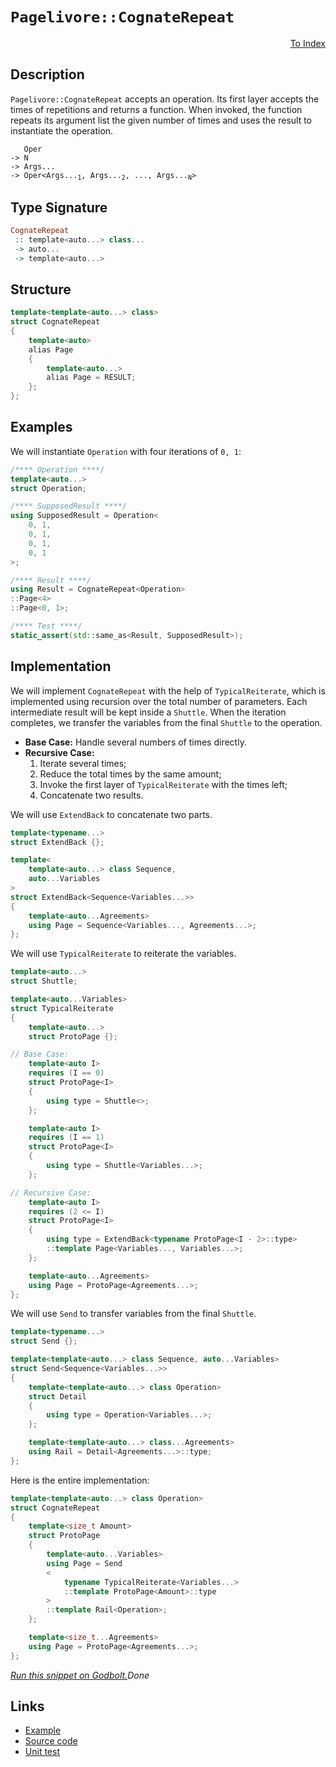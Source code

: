 <!-- Copyright 2024 Feng Mofan
SPDX-License-Identifier: Apache-2.0 -->

# `Pagelivore::CognateRepeat`

<p style='text-align: right;'><a href="../../../facilities/metafunctions.md#pagelivore-cognate-repeat">To Index</a></p>

## Description

`Pagelivore::CognateRepeat` accepts an operation.
Its first layer accepts the times of repetitions and returns a function.
When invoked, the function repeats its argument list the given number of times and uses the result to instantiate the operation.

<pre><code>   Oper
-> N
-> Args...
-> Oper&lt;Args...<sub>1</sub>, Args...<sub>2</sub>, ..., Args...<sub>N</sub>&gt;</code></pre>

## Type Signature

```Haskell
CognateRepeat
 :: template<auto...> class...
 -> auto...
 -> template<auto...>
```

## Structure

```C++
template<template<auto...> class>
struct CognateRepeat
{
    template<auto>
    alias Page
    {
        template<auto...>
        alias Page = RESULT;
    };
};
```

## Examples

We will instantiate `Operation` with four iterations of `0, 1`:

```C++
/**** Operation ****/
template<auto...>
struct Operation;

/**** SupposedResult ****/
using SupposedResult = Operation<
    0, 1,
    0, 1,
    0, 1,
    0, 1
>;

/**** Result ****/
using Result = CognateRepeat<Operation>
::Page<4>
::Page<0, 1>;

/**** Test ****/
static_assert(std::same_as<Result, SupposedResult>);
```

## Implementation

We will implement `CognateRepeat` with the help of `TypicalReiterate`, which is implemented using recursion over the total number of parameters.
Each intermediate result will be kept inside a `Shuttle`.
When the iteration completes, we transfer the variables from the final `Shuttle` to the operation.

- **Base Case:** Handle several numbers of times directly.
- **Recursive Case:**
  1. Iterate several times;
  2. Reduce the total times by the same amount;
  3. Invoke the first layer of `TypicalReiterate` with the times left;
  4. Concatenate two results.

We will use `ExtendBack` to concatenate two parts.

```C++
template<typename...>
struct ExtendBack {};

template<
    template<auto...> class Sequence,
    auto...Variables
>
struct ExtendBack<Sequence<Variables...>>
{
    template<auto...Agreements>
    using Page = Sequence<Variables..., Agreements...>;
};
```

We will use `TypicalReiterate` to reiterate the variables.

```C++
template<auto...>
struct Shuttle;

template<auto...Variables>
struct TypicalReiterate
{
    template<auto...>
    struct ProtoPage {};

// Base Case:
    template<auto I>
    requires (I == 0)
    struct ProtoPage<I>
    {
        using type = Shuttle<>;
    };

    template<auto I>
    requires (I == 1)
    struct ProtoPage<I>
    {
        using type = Shuttle<Variables...>;
    };

// Recursive Case:
    template<auto I>
    requires (2 <= I)
    struct ProtoPage<I>
    {
        using type = ExtendBack<typename ProtoPage<I - 2>::type>
        ::template Page<Variables..., Variables...>;
    };

    template<auto...Agreements>
    using Page = ProtoPage<Agreements...>;
};
```

We will use `Send` to transfer variables from the final `Shuttle`.

```C++
template<typename...>
struct Send {};

template<template<auto...> class Sequence, auto...Variables>
struct Send<Sequence<Variables...>>
{
    template<template<auto...> class Operation>
    struct Detail
    {
        using type = Operation<Variables...>;
    };

    template<template<auto...> class...Agreements>
    using Rail = Detail<Agreements...>::type;
};
```

Here is the entire implementation:

```C++
template<template<auto...> class Operation>
struct CognateRepeat
{
    template<size_t Amount>
    struct ProtoPage
    {
        template<auto...Variables>
        using Page = Send
        <
            typename TypicalReiterate<Variables...>
            ::template ProtoPage<Amount>::type
        >
        ::template Rail<Operation>;
    };

    template<size_t...Agreements>
    using Page = ProtoPage<Agreements...>;
};
```

[*Run this snippet on Godbolt.*](https://godbolt.org/#z:OYLghAFBqd5QCxAYwPYBMCmBRdBLAF1QCcAaPECAMzwBtMA7AQwFtMQByARg9KtQYEAysib0QXACx8BBAKoBnTAAUAHpwAMvAFYTStJg1DIApACYAQuYukl9ZATwDKjdAGFUtAK4sGIAKwAzKSuADJ4DJgAcj4ARpjEEmYAnKQADqgKhE4MHt6%2BAcEZWY4C4ZExLPGJXCm2mPalDEIETMQEeT5%2BQfWNOS1tBOXRcQlJqQqt7Z0FPZODw5XV4wCUtqhexMjsHAD0AFSHR8cnp/u7JhoAggdHANQAIphprozIeJgKd8cX17dnAJOvyulxBZkCEWQ3iwdxMgTcyEm6CwVDh2FBoP%2B%2BzuQgQXgIBHo3yOwIImBYaQMZLhbiY%2BNQADomWjQZNiF4HDi8QT6HCrNdMcc7thVGSGOgLExkABrYmHYG7XZ3ADqmDuAHc6LQ7l4lHcCAg8F8qF4GA4cvrUHc0GamGK7WqCOqrWlBgoGaCyRSqZgaQQAJ4vZhsJkewLo65sjkEYWi1ySmWwgDsViTDz5GOuXspDppoLuBf15Jz1PhdKIobR1oMCi%2BQkwAEcvG9MKR84Xy4ymQA1Np4JixegKDHh1kEdmckViiVS6U0%2BtNls03vEfuDz6V0ejgUp9sF7M%2Bmmd0NXYDETDkxgEYfbq6FnVZIx3ZRMYBquEPHGN5tm33wldrkOoakHcp7npegjusyW78iCaYZgKfxCvW4pyucnrFoe8IBkGrCYJuEZXFGnIoegyapumgSwRh3q5thmF0bS9IEdWTC1l%2Bi6/iBx49n2A5DiykbjtGX7ivO35Lv%2BfHrlBYboreJi7tc94HoxqmlkxFbQdgrHsQA8i8xB2jkgl3oWxExk8rR0Hu5G2feuoRMA%2BqBu%2BgSfgZCTGQIy7SUB2kIWZBaKZR1HKYW6l/m4kVHsx2m6bJYEXmwkGmQ5j7OQASkwdCwu5jyYNZtA0klEHXgRIAgDhf7UfBVGZjcQorv6sR4AAbiQ7AgAAKoGeCiLQmWYIQXlkmhwLBp8rrbHczWtR1552YhVwxWWcUMgB/GfKZFl3L1aT9WIQ0jUZ1I7rBKkMRpPFybZu3KMQqBEC%2Bb52XVYU3Eqkp6rSSggLZq2aVaACSaWFueTZ4OeXwQMDeWUZ%2BGgrHdwmcg9T2oC9UWg7e96KRd96Fo5T7VfDXL4oSUUsvV4XBe9DWXbR130ncOOEfeENeFDnx3LD8MfncXDI7Tdz3Y9z2vtjYN0wThMPk5LkvGTuIU7yUmrltsnU7LyahQ1ip3ENyCbFkbVqr97AA1dUWdqz0t3Jz3Mw2YeVuALwPC0FouozG6MS2%2BNJs7Z%2BP2UTGWK25n5TvGs5%2Bq5k3PuLmOS4HdwALR3GYaKVdV9v3jn1vPin6uARuTIgZtMkEYFeP08tjMljb62lSl1728TzlY2TfvJwH8It1eWswRidcgju6bLVigLT%2BhSH3MD3pld5DDjYKM/r8CNGN361uxVpckJXcnmnSZt67R4wDMGSQ0vHaI864DWQAF6YAA%2BjGVwsBsgj22LGNY8HJSXsG5YSBqGSuAlcZy3lk%2BLuAtSKh2CvCRBhNqoJzmu1TqlV9qHUGsNMkp0ooQLLrdEW0C7gFyZmqHuAD%2B5f1NAQbOVVXIoLzoWShjdDY5WKvCY%2By9taAL1vXCKu94TPzfgQE8Z5kqD3buHOB%2BUaHFzcAPSC1caZwSEWPRq68fhr0OLGVglI1R6Lnro%2BUDVzAQjNNCNyCIBDbDSG3BSZjsR8KaKvLMoiwEBSEhOGM7jT4fSxDiLwaRiiYHQENBQXhaAxlMVcDuoTwmZEidE2JMYBaBJ8sgkWGgQJcDbHkgpRSvb5MFqU%2B85SuAjnksEoU6S4meMSeHRpmT8oXyvpgG%2BmA768MMvw28lVaFuEkKZYZyjqkCMnkKbqnx4kkjHMZZAr82JKHaBAJElUFB4VWTeNwbSQJCDCREqJnwMlomRlRDgaxaCcH8LwPwHAtCkFQJwN2lhrCiw2Fsd84IeCkAIJoG5axpQBEkAyDQAAOMwKRkhcH8NCqFXAkxJmkHcjgkheAsAkBofJTyXlvI4LwBQIB8lAueTc0gcBYAwEQCADYBA0j4nIJQNAFI6AJCiHhTgqgoUADY078skHcYAyBkCCwhWYXgkTCAkDwOgPQ/BBAiDEOwKQMhBCKBUOoSlpBdCFPVEZNInAeC3PuY84FrzOB6XxMymMqAqB3D5YK4VorxWSoZC7CAHgOX0GILCf5KxeAUq0GsCASB2UHX9ayiAUbOWJGAFIMwfA6AENJRAWIVrWrMGIP6U1vAc1tH9HpWI2hMAOALaQdlrc9IMFoPmvVWBYheGALSWgtBSXcF4FgFghhgDiCbdzc0Zsu0vMwKoCt%2BIdgAoiGSDFLzaB4FiEZPNHgsBWvHHgHF3bSBm2ILEVJTw%2B1GCXUYYFawqAGGAAobsHx1SeSeQC5VwgBrqukC%2B7VagrUGv0P2lA1hrD6GXaSyAaxUBOJyF2tOSIPymE%2BZYMwhL92riwKBiAaw7AVqaC4cUMw/CFLCBEEYVQxiFOKNkAQ%2BG9AUaaIsUYNRejYf6FMDonguh6Cw%2BaAQAx2j0dI4x%2BY0x2MFEKUJoYxGlhkcwz87YEhzUcAeaQAlvAiXOoFUKkVYqJVSC9bzXAcqA1WKFiGi9awEC9KwIkDDpAwWSECAyZIgQ0UaEkGYSQ/K8X%2BH5akDFWLSA4sCFwBk/KuD8qhckZF/L/CSARU5/lymrVEpJWSwFF7qV0ojQyu1LKKBxtQH6rlPKOBtBYG1JMacmCsSfFwZIDJgvjvwEQVDSrZCqvEBqz9Shv16t0Cmo1TATXdoU0plT1qOC2qZfiO4jr1OupFVCftgs6sNd5r66NCRA2BDMMGtLlLw2RoKxtsgeX43%2BpQAYIwtWuD5JoHEhIGas16qLXmqtL2S1luw1WmtV460Nqtc21t7bO1Vt7f2wdLz8DnhHZ8K1E6p1kirXOhoVql0ruLeunYLyt07oBfuw9Shj3g6culq9r5b33sfVWl97X32avkN13VLy%2Bt/vPfBqwlhgOxHQ%2BByDAhoOwfcuz6wSHVMoYVbDsDTHuN%2BAgK4ajhHxT8eWORzIlHcgiYI%2BkNXdHJMMc4w0ZjPHWMK%2Bl00XjEmKj67EybzXnHWPK%2Bk%2BsTYcmhb6AtYlvVamXWaeq85Wr9XIX6aayQLbJm9thvM5ZsYNm/PYpAIEOrrmkz%2BGSKiwIbmPOxc94SzgKXyXpZpfSxl9rY1naK2wTgpW3UsAUG1CVbUA8%2BkmDKkPLXCk07fRID9sgv1M50An0gA2htmvd4py1XubU5YdU61QNe68N6bw6SYa2jsJq24EXboaqVZfLydtla/zv1/Ca/RvyRX7N4IK/OfH600PcoE9l5723sRGLaW8tlbd0/cEH9xtkPMAtptpiAg67pg6npY49rDqOCjpw6TrGyI67rI4Lq8Bo6rr%2BiY6bqri468D45HrkjE7nr7Z8DXoU6YAPpBjU5tZd6da96M4/qD6XbGCAac5o486vJ84MBdq7BbLC6IbIYJCoaS42ZcY4Zy54Z26K7oCO6Ma0Y5Cm6yFlB64CYG59DG6DCm4iEsYLBKEq62C275Ba7ibSHybO6/ImEYqjZJacDOrz7153Bn4MiX7B6GZh5b5makAWZMBWaUAKb%2BY4opAMiBCBD%2BCIqxZ4pBFJjhY56qZ562Cpbb4rCgogCSD%2BCOYopJh4pQqSDwpcAwpmAJYYqBAT657EoR4gpj7SrRHjamb7ZrD7pZDOCSBAA%3D)$Done$

## Links

- [Example](../../../code/facilities/metafunctions/pagelivore/cognate_repeat/implementation.hpp)
- [Source code](../../../../conceptrodon/descend/pagelivore/cognate_repeat.hpp)
- [Unit test](../../../../tests/unit/metafunctions/pagelivore/cognate_repeat.test.hpp)
